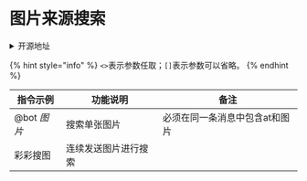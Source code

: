 # 图片来源搜索

<details>

<summary>开源地址</summary>

[https://github.com/Tsuk1ko/cq-picsearcher-bot](https://github.com/Tsuk1ko/cq-picsearcher-bot)

</details>

{% hint style="info" %}
`<>`表示参数任取；`[]`表示参数可以省略。
{% endhint %}

| 指令示例      | 功能说明       | 备注               |
| --------- | ---------- | ---------------- |
| @bot _图片_ | 搜索单张图片     | 必须在同一条消息中包含at和图片 |
| 彩彩搜图      | 连续发送图片进行搜索 |                  |
